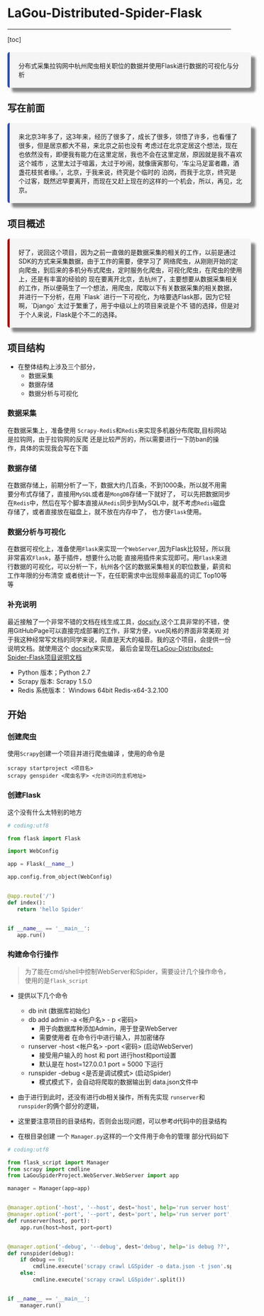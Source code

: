 <style>
.div-border-image{
    margin-top: 20px;
    margin-bottom: 10px;
    box-shadow: 10px 10px 5px #888888;
    width:100%;
    hegiht:auto;
    background: whitesmoke;
    border: yellowgreen inset;
    border-right-width: 0px;
    border-top-width: 0px;
    border-bottom-width: 0px;
    border-left-width: 5px;
    border-radius: 5px;
    }
.div-border-question{
    margin-top: 20px;
    margin-bottom: 10px;
    box-shadow: 10px 10px 5px #888888;
    width:100%;
    hegiht:50px;
    padding:20px;
    background: whitesmoke;
    border: red inset;
    border-right-width: 0px;
    border-top-width: 0px;
    border-bottom-width: 0px;
    border-left-width: 5px;
    border-radius: 5px;
    }
.div-border-answer{
    margin-top: 20px;
    margin-bottom: 10px;
    box-shadow: 10px 10px 5px #888888;
    width:100%;
    hegiht:50px;
    padding:20px;
    background: whitesmoke;
    border: #4876FF inset;
    border-right-width: 0px;
    border-top-width: 0px;
    border-bottom-width: 0px;
    border-left-width: 5px;
    border-radius: 5px;
    }       
</style>
# LaGou-Distributed-Spider-Flask

----
[toc]

<div class="div-border-answer">
分布式采集拉钩网中杭州爬虫相关职位的数据并使用Flask进行数据的可视化与分析
</div>


## 写在前面
<div class="div-border-answer">
来北京3年多了，这3年来，经历了很多了，成长了很多，领悟了许多，也看懂了很多，但是居京都大不易，来北京之前也没有
考虑过在北京定居这个想法，现在也依然没有，即便我有能力在这里定居，我也不会在这里定居，原因就是我不喜欢这个城市
，这里太过于喧嚣，太过于吵闹，就像唐寅那句，‘车尘马足富者趣，酒盏花枝贫者缘。’，北京，于我来说，终究是个临时的
泊岗，而我于北京，终究是个过客，既然迟早要离开，而现在又赶上现在的这样的一个机会，所以，再见，北京。
</div>

## 项目概述

<div class="div-border-question">
好了，说回这个项目，因为之前一直做的是数据采集的相关的工作，以前是通过SDK的方式来采集数据，由于工作的需要，便学习了
网络爬虫，从刚刚开始的定向爬虫，到后来的多机分布式爬虫，定时服务化爬虫，可视化爬虫，在爬虫的使用上，还是有丰富的经验的
现在要离开北京，去杭州了，主要想要从数据采集相关的工作，所以便萌生了一个想法，用爬虫，爬取以下有关数据采集的相关数据，
并进行一下分析，在用 `Flask` 进行一下可视化，为啥要选Flask那，因为它轻啊，`Django` 太过于繁重了，用于中级以上的项目来说是个不
错的选择，但是对于个人来说，Flask是个不二的选择。
</div>

## 项目结构

* 在整体结构上涉及三个部分，
   * 数据采集
   * 数据存储
   * 数据分析与可视化

### 数据采集
 在数据采集上，准备使用 `Scrapy-Redis`和`Redis`来实现多机器分布爬取,目标网站是拉钩网，由于拉钩网的反爬
 还是比较严厉的，所以需要进行一下防ban的操作，具体的实现我会写在下面

### 数据存储
 在数据存储上，前期分析了一下，数据大约几百条，不到1000条，所以就不用需要分布式存储了，直接用`MySQL`或者是`MongDB`存储一下就好了，
 可以先把数据同步在`Redis`中，然后在写个脚本直接从`Redis`同步到MySQL中，就不考虑`Redis`磁盘存储了，或者直接放在磁盘上，就不放在内存中了，
 也方便`Flask`使用。  

### 数据分析与可视化
 在数据可视化上，准备使用`Flask`来实现一个`WebServer`,因为Flask比较轻，所以我非常喜欢`Flask`，基于插件，想要什么功能
 直接用插件来实现即可。用`Flask`来进行数据的可视化，可以分析一下，杭州各个区的数据采集相关的职位数量，薪资和工作年限的分布清空
 或者统计一下，在任职需求中出现频率最高的词汇 Top10等等
 
 ### 补充说明
  最近接触了一个非常不错的文档在线生成工具，[docsify](https://docsify.js.org/#/),这个工具非常的不错，使用GitHubPage可以直接完成部署的工作，非常方便，vue风格的界面非常美观
  对于我这种经常写文档的同学来说，简直是天大的福音。我的这个项目，会提供一份说明文档。就使用这个 [docsify](https://docsify.js.org/#/)来实现，
  最后会呈现在[LaGou-Distributed-Spider-Flask项目说明文档](https://bruceju.github.io/LaGou-Distributed-Spider-Flask/)
   * Python 版本；Python 2.7
   * Scrapy 版本: Scrapy 1.5.0
   * Redis 系统版本： Windows 64bit  Redis-x64-3.2.100

## 开始

### 创建爬虫

 使用`Scrapy`创建一个项目并进行爬虫编译 ，使用的命令是 
 
 ```Scrapy
scrapy startproject <项目名>
scrapy genspider <爬虫名字> <允许访问的主机地址>
```

### 创建Flask

 这个没有什么太特别的地方
 
 ```python
# coding:utf8

from flask import Flask

import WebConfig

app = Flask(__name__)

app.config.from_object(WebConfig)


@app.route('/')
def index():
    return 'hello Spider'


if __name__ == '__main__':
    app.run()

```

### 构建命令行操作

> 为了能在cmd/shell中控制WebServer和Spider，需要设计几个操作命令，使用的是`flask_script`
 * 提供以下几个命令
   * db init (数据库初始化)
   * db add admin -a <帐户名> - p <密码> 
       * 用于向数据库种添加Admin，用于登录WebServer
       * 需要使用者 在命令行中进行输入，并加密储存
   * runserver -host <帐户名> -port <密码> (启动WebServer)
       * 接受用户输入的 host 和 port 进行host和port设置
       * 默认是在 host=127.0.0.1 port = 5000 下运行
   * runspider -debug <是否是调试模式> (启动Spider)
       * 模式模式下，会自动将爬取的数据输出到 data.json文件中 
       
 * 由于进行到此时，还没有进行db相关操作，所有先实现  `runserver`和 `runspider`的俩个部分的逻辑，
 * 这里要注意项目的目录结构，否则会出现问题，可以参考d代码中的目录结构
 * 在根目录创建 一个 `Manager.py`这样的一个文件用于命令的管理 部分代码如下

```python
# coding:utf8

from flask_script import Manager
from scrapy import cmdline
from LaGouSpiderProject.WebServer.WebServer import app

manager = Manager(app=app)


@manager.option('-host', '--host', dest='host', help='run server host', default='127.0.0.1')
@manager.option('-port', '--port', dest='port', help='run server port', default=5000)
def runserver(host, port):
    app.run(host=host, port=port)


@manager.option('-debug', '--debug', dest='debug', help='is debug ??', default=1)
def runspider(debug):
    if debug == 0:
        cmdline.execute('scrapy crawl LGSpider -o data.json -t json'.split())
    else:
        cmdline.execute('scrapy crawl LGSpider'.split())


if __name__ == '__main__':
    manager.run()
```
   
    
   
      
 


